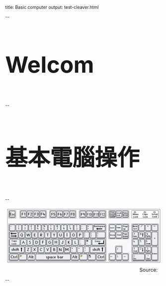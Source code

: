 title: Basic computer
output: test-cleaver.html

--
<h1 style="font-size:72px">
    Welcom
</h1>
<br/>

--

<h1 style="font-size:72px">
    基本電腦操作
</h1>
<br/>

--

<div align="center">
  <img src="./img/Keyboard.jpeg"/>
</div>
<div align="right">
  <font size="3">
    Source:&nbsp;
  <a "https://www.barhamprimary.co.uk/page/?title=Computer+Mouse+and+Keyboard+Skills&pid=135"</a>&nbsp;
  </font>
</div>

--

<div align="center">
  <img src="./img/file.jpg" style="position: relative; top: -100px;/>
</div>


